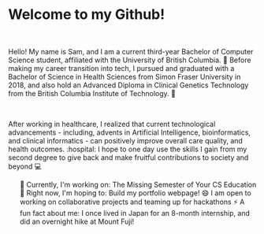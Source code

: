 <h1>Welcome to my Github!</h1>
<br>
<p>Hello! My name is Sam, and I am a current third-year Bachelor of Computer Science student, affiliated with the University of British Columbia. 📖 Before making my career transition into tech, I pursued and graduated with a Bachelor of Science in Health Sciences from Simon Fraser University in 2018, and also hold an Advanced Diploma in Clinical Genetics Technology from the British Columbia Institute of Technology. 🔬</p>
<br>
<p>After working in healthcare, I realized that current technological advancements - including, advents in Artificial Intelligence, bioinformatics, and clinical informatics - can positively improve overall care quality, and health outcomes. :hospital: I hope to one day use the skills I gain from my second degree to give back and make fruitful contributions to society and beyond 💻</p>

<ul>
  <list>🌱 Currently, I'm working on: The Missing Semester of Your CS Education</list>
  <list>💭 Right now, I'm hoping to: Build my portfolio webpage!</list>
  <list>😄 I am open to working on collaborative projects and teaming up for hackathons</list>
  <list>⚡ A fun fact about me: I once lived in Japan for an 8-month internship, and did an overnight hike at Mount Fuji!</list>
</ul>


<!---
samlui1009/samlui1009 is a ✨ special ✨ repository because its `README.md` (this file) appears on your GitHub profile.
You can click the Preview link to take a look at your changes.
--->
